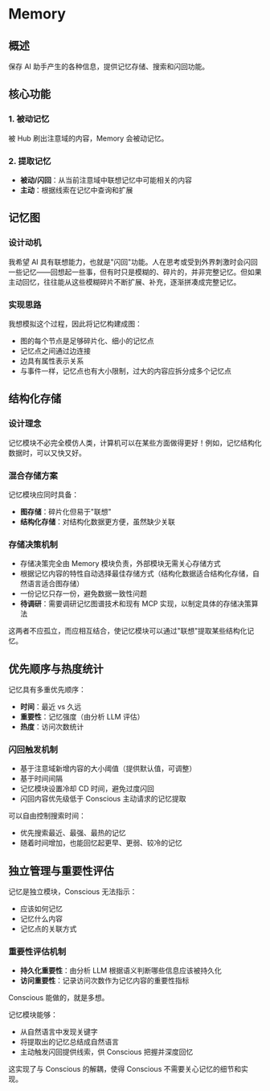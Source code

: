 # Memory

## 概述

保存 AI 助手产生的各种信息，提供记忆存储、搜索和闪回功能。

## 核心功能

### 1. 被动记忆

被 Hub 刷出注意域的内容，Memory 会被动记忆。

### 2. 提取记忆

- **被动/闪回**：从当前注意域中联想记忆中可能相关的内容
- **主动**：根据线索在记忆中查询和扩展

## 记忆图

### 设计动机

我希望 AI 具有联想能力，也就是"闪回"功能。人在思考或受到外界刺激时会闪回一些记忆——回想起一些事，但有时只是模糊的、碎片的，并非完整记忆。但如果主动回忆，往往能从这些模糊碎片不断扩展、补充，逐渐拼凑成完整记忆。

### 实现思路

我想模拟这个过程，因此将记忆构建成图：

- 图的每个节点是足够碎片化、细小的记忆点
- 记忆点之间通过边连接
- 边具有属性表示关系
- 与事件一样，记忆点也有大小限制，过大的内容应拆分成多个记忆点

## 结构化存储

### 设计理念

记忆模块不必完全模仿人类，计算机可以在某些方面做得更好！例如，记忆结构化数据时，可以又快又好。

### 混合存储方案

记忆模块应同时具备：
- **图存储**：碎片化但易于"联想"
- **结构化存储**：对结构化数据更方便，虽然缺少关联

### 存储决策机制

- 存储决策完全由 Memory 模块负责，外部模块无需关心存储方式
- 根据记忆内容的特性自动选择最佳存储方式（结构化数据适合结构化存储，自然语言适合图存储）
- 一份记忆只存一份，避免数据一致性问题
- **待调研**：需要调研记忆图谱技术和现有 MCP 实现，以制定具体的存储决策算法

这两者不应孤立，而应相互结合，使记忆模块可以通过"联想"提取某些结构化记忆。

## 优先顺序与热度统计

记忆具有多重优先顺序：
- **时间**：最近 vs 久远
- **重要性**：记忆强度（由分析 LLM 评估）
- **热度**：访问次数统计

### 闪回触发机制

- 基于注意域新增内容的大小阈值（提供默认值，可调整）
- 基于时间间隔
- 记忆模块设置冷却 CD 时间，避免过度闪回
- 闪回内容优先级低于 Conscious 主动请求的记忆提取

可以自由控制搜索时间：
- 优先搜索最近、最强、最热的记忆
- 随着时间增加，也能回忆起更早、更弱、较冷的记忆

## 独立管理与重要性评估

记忆是独立模块，Conscious 无法指示：
- 应该如何记忆
- 记忆什么内容
- 记忆点的关联方式

### 重要性评估机制

- **持久化重要性**：由分析 LLM 根据语义判断哪些信息应该被持久化
- **访问重要性**：记录访问次数作为记忆内容的重要性指标

Conscious 能做的，就是多想。

记忆模块能够：
- 从自然语言中发现关键字
- 将提取出的记忆总结成自然语言
- 主动触发闪回提供线索，供 Conscious 把握并深度回忆

这实现了与 Conscious 的解耦，使得 Conscious 不需要关心记忆的细节和实现。